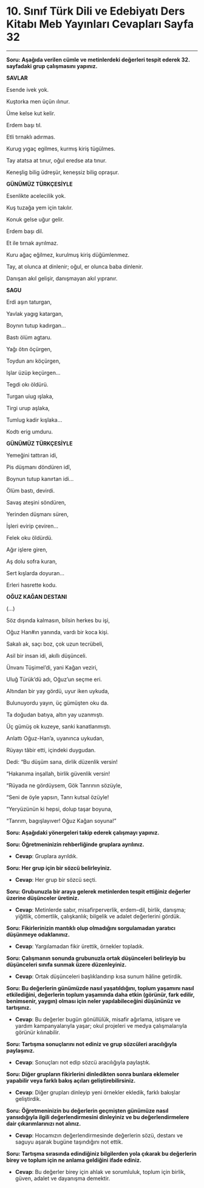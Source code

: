 # 10. Sınıf Türk Dili ve Edebiyatı Ders Kitabı Meb Yayınları Cevapları Sayfa 32

---

**Soru: Aşağıda verilen cümle ve metinlerdeki değerleri tespit ederek 32. sayfadaki grup çalışmasını yapınız.**

**SAVLAR**

Esende ivek yok.

 Kuştorka men üçün ılınur.

 Üme kelse kut kelir.

 Erdem başı tıl.

 Etli tırnaklı adırmas.

 Kurug yıgaç egilmes, kurmış kiriş tügülmes.

 Tay atatsa at tınur, oğul eredse ata tınur.

 Keneşlig bilig üdreşür, keneşsiz bilig opraşur.

**GÜNÜMÜZ TÜRKÇESİYLE**

Esenlikte acelecilik yok.

 Kuş tuzağa yem için takılır.

 Konuk gelse uğur gelir.

 Erdem başı dil.

 Et ile tırnak ayrılmaz.

 Kuru ağaç eğilmez, kurulmuş kiriş düğümlenmez.

 Tay, at olunca at dinlenir; oğul, er olunca baba dinlenir.

 Danışan akıl gelişir, danışmayan akıl yıpranır.

**SAGU**

Erdi aşın taturgan,

 Yavlak yagıg katargan,

 Boynın tutup kadırgan…

 Bastı ölüm agtaru.

Yağı ötın öçürgen,

 Toydun anı köçürgen,

 Işlar üzüp keçürgen…

 Tegdi okı öldürü.

Turgan uiug ışlaka,

 Tirgi urup aşlaka,

 Tumlug kadir kışlaka…

 Kodtı erig umduru.

**GÜNÜMÜZ TÜRKÇESİYLE**

Yemeğini tattıran idi,

 Pis düşmanı döndüren idî,

 Boynun tutup kanırtan idi…

 Ölüm bastı, devirdi.

Savaş ateşini söndüren,

 Yerinden düşmanı süren,

 İşleri evirip çeviren…

 Felek oku öldürdü.

Ağır işlere giren,

 Aş dolu sofra kuran,

 Sert kışlarda doyuran…

 Erleri hasrette kodu.

**OĞUZ KAĞAN DESTANI**

(…)

 Söz dışında kalmasın, bilsin herkes bu işi,

 Oğuz Han#ın yanında, vardı bir koca kişi.

 Sakalı ak, saçı boz, çok uzun tecrübeli,

 Asil bir insan idi, akıllı düşünceli.

 Ünvanı Tüşimel’di, yani Kağan veziri,

 Uluğ Türük’dü adı, Oğuz’un seçme eri.

 Altından bir yay gördü, uyur iken uykuda,

 Bulunuyordu yayın, üç gümüşten oku da.

 Ta doğudan batıya, altın yay uzanmıştı.

 Üç gümüş ok kuzeye, sanki kanatlanmıştı.

 Anlattı Oğuz-Han’a, uyanınca uykudan,

 Rüyayı tâbir etti, içindeki duygudan.

 Dedi: “Bu düşüm sana, dirlik düzenlik versin!

 “Hakanıma inşallah, birlik güvenlik versin!

 “Rüyada ne gördüysem, Gök Tanrının sözüyle,

 “Seni de öyle yapsın, Tanrı kutsal özüyle!

 “Yeryüzünün ki hepsi, dolup taşar boyuna,

 “Tanrım, bagışlayıver! Oğuz Kağan soyuna!”

**Soru: Aşağıdaki yönergeleri takip ederek çalışmayı yapınız.**

**Soru: Öğretmeninizin rehberliğinde gruplara ayrılınız.**

-   **Cevap**: Gruplara ayrıldık.

**Soru: Her grup için bir sözcü belirleyiniz.**

-   **Cevap**: Her grup bir sözcü seçti.

**Soru: Grubunuzla bir araya gelerek metinlerden tespit ettiğiniz değerler üzerine düşünceler üretiniz.**

-   **Cevap**: Metinlerde sabır, misafirperverlik, erdem–dil, birlik, danışma; yiğitlik, cömertlik, çalışkanlık; bilgelik ve adalet değerlerini gördük.

**Soru: Fikirlerinizin mantıklı olup olmadığını sorgulamadan yaratıcı düşünmeye odaklanınız.**

-   **Cevap**: Yargılamadan fikir ürettik, örnekler topladık.

**Soru: Çalışmanın sonunda grubunuzla ortak düşünceleri belirleyip bu düşünceleri sınıfa sunmak üzere düzenleyiniz.**

-   **Cevap**: Ortak düşünceleri başlıklandırıp kısa sunum hâline getirdik.

**Soru: Bu değerlerin günümüzde nasıl yaşatıldığını, toplum yaşamını nasıl etkilediğini, değerlerin toplum yaşamında daha etkin (görünür, fark edilir, benimsenir, yaygın) olması için neler yapılabileceğini düşününüz ve tartışınız.**

-   **Cevap**: Bu değerler bugün gönüllülük, misafir ağırlama, istişare ve yardım kampanyalarıyla yaşar; okul projeleri ve medya çalışmalarıyla görünür kılınabilir.

**Soru: Tartışma sonuçlarını not ediniz ve grup sözcüleri aracılığıyla paylaşınız.**

-   **Cevap**: Sonuçları not edip sözcü aracılığıyla paylaştık.

**Soru: Diğer grupların fikirlerini dinledikten sonra bunlara eklemeler yapabilir veya farklı bakış açıları geliştirebilirsiniz.**

-   **Cevap**: Diğer grupları dinleyip yeni örnekler ekledik, farklı bakışlar geliştirdik.

**Soru: Öğretmeninizin bu değerlerin geçmişten günümüze nasıl yansıdığıyla ilgili değerlendirmesini dinleyiniz ve bu değerlendirmelere dair çıkarımlarınızı not alınız.**

-   **Cevap**: Hocamızın değerlendirmesinde değerlerin sözü, destanı ve saguyu aşarak bugüne taşındığını not ettik.

**Soru: Tartışma sırasında edindiğiniz bilgilerden yola çıkarak bu değerlerin birey ve toplum için ne anlama geldiğini ifade ediniz.**

-   **Cevap**: Bu değerler birey için ahlak ve sorumluluk, toplum için birlik, güven, adalet ve dayanışma demektir.